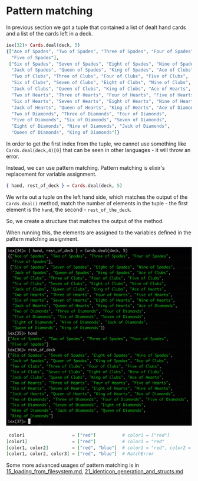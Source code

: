 # Pattern matching

In previous section we got a tuple that contained a list of dealt hand cards and a list of the cards left in a deck.

```elixir
iex(32)> Cards.deal(deck, 5)
{["Ace of Spades", "Two of Spades", "Three of Spades", "Four of Spades",
  "Five of Spades"],
 ["Six of Spades", "Seven of Spades", "Eight of Spades", "Nine of Spades",
  "Jack of Spades", "Queen of Spades", "King of Spades", "Ace of Clubs",
  "Two of Clubs", "Three of Clubs", "Four of Clubs", "Five of Clubs",
  "Six of Clubs", "Seven of Clubs", "Eight of Clubs", "Nine of Clubs",
  "Jack of Clubs", "Queen of Clubs", "King of Clubs", "Ace of Hearts",
  "Two of Hearts", "Three of Hearts", "Four of Hearts", "Five of Hearts",
  "Six of Hearts", "Seven of Hearts", "Eight of Hearts", "Nine of Hearts",
  "Jack of Hearts", "Queen of Hearts", "King of Hearts", "Ace of Diamonds",
  "Two of Diamonds", "Three of Diamonds", "Four of Diamonds",
  "Five of Diamonds", "Six of Diamonds", "Seven of Diamonds",
  "Eight of Diamonds", "Nine of Diamonds", "Jack of Diamonds",
  "Queen of Diamonds", "King of Diamonds"]}
```

In order to get the first index from the tuple, we cannot use something like `Cards.deal(deck,4)[0]` that can be seen in other languages - it will throw an error.

Instead, we can use pattern matching. Pattern matching is elixir's replacement for variable assignment. 

```elixir
{ hand, rest_of_deck } = Cards.deal(deck, 5)
```

We write out a tuple on the left hand side, which matches the output of the `Cards.deal()` method, match the number of elements in the tuple - the first element is the `hand`, the second - `rest_of_the_deck`. 

So, we create a structure that matches the output of the method. 

When running this, the elements are assigned to the variables defined in the pattern matching assignment.

![](../images/2018-12-27-15-24-24.png)

```elixir
 color1                  = ["red"]          # color1 = ["red"]
[color1]                 = ["red"]          # color1 = "red"
[color1, color2]         = ["red", "blue"]  # color1 = "red", color2 = "blue"
[color1, color2, color3] = ["red", "blue"]  # MatchError
```

Some more advanced usages of pattern matching is in [15_loading_from_filesystem.md](15_loading_from_filesystem.md), [21_identicon_generation_and_structs.md](21_identicon_generation_and_structs.md)